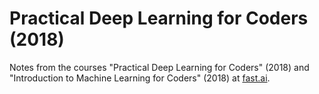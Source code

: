 # Practical Deep Learning for Coders (2018)

Notes from the courses "Practical Deep Learning for Coders" (2018) and "Introduction to Machine Learning for Coders" (2018) at [fast.ai](https://course.fast.ai/index.html).